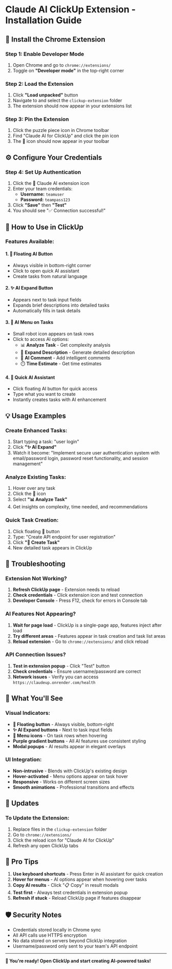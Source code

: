 # Claude AI ClickUp Extension - Installation Guide

## 🚀 Install the Chrome Extension

### Step 1: Enable Developer Mode
1. Open Chrome and go to `chrome://extensions/`
2. Toggle on **"Developer mode"** in the top-right corner

### Step 2: Load the Extension
1. Click **"Load unpacked"** button
2. Navigate to and select the `clickup-extension` folder
3. The extension should now appear in your extensions list

### Step 3: Pin the Extension
1. Click the puzzle piece icon in Chrome toolbar
2. Find "Claude AI for ClickUp" and click the pin icon
3. The 🤖 icon should now appear in your toolbar

## ⚙️ Configure Your Credentials

### Step 4: Set Up Authentication
1. Click the 🤖 Claude AI extension icon
2. Enter your team credentials:
   - **Username:** `teamuser`
   - **Password:** `teampass123`
3. Click **"Save"** then **"Test"**
4. You should see "✅ Connection successful!"

## 🎯 How to Use in ClickUp

### Features Available:

#### 1. **🤖 Floating AI Button**
- Always visible in bottom-right corner
- Click to open quick AI assistant
- Create tasks from natural language

#### 2. **✨ AI Expand Button**
- Appears next to task input fields
- Expands brief descriptions into detailed tasks
- Automatically fills in task details

#### 3. **🤖 AI Menu on Tasks**
- Small robot icon appears on task rows
- Click to access AI options:
  - 📊 **Analyze Task** - Get complexity analysis
  - 📝 **Expand Description** - Generate detailed description
  - 💬 **AI Comment** - Add intelligent comments
  - ⏱️ **Time Estimate** - Get time estimates

#### 4. **🎯 Quick AI Assistant**
- Click floating AI button for quick access
- Type what you want to create
- Instantly creates tasks with AI enhancement

## 💡 Usage Examples

### Create Enhanced Tasks:
1. Start typing a task: "user login"
2. Click **"✨ AI Expand"** 
3. Watch it become: "Implement secure user authentication system with email/password login, password reset functionality, and session management"

### Analyze Existing Tasks:
1. Hover over any task
2. Click the 🤖 icon
3. Select **"📊 Analyze Task"**
4. Get insights on complexity, time needed, and recommendations

### Quick Task Creation:
1. Click floating 🤖 button
2. Type: "Create API endpoint for user registration"
3. Click **"📝 Create Task"**
4. New detailed task appears in ClickUp

## 🔧 Troubleshooting

### Extension Not Working?
1. **Refresh ClickUp page** - Extension needs to reload
2. **Check credentials** - Click extension icon and test connection
3. **Developer Console** - Press F12, check for errors in Console tab

### AI Features Not Appearing?
1. **Wait for page load** - ClickUp is a single-page app, features inject after load
2. **Try different areas** - Features appear in task creation and task list areas
3. **Reload extension** - Go to `chrome://extensions/` and click reload

### API Connection Issues?
1. **Test in extension popup** - Click "Test" button
2. **Check credentials** - Ensure username/password are correct
3. **Network issues** - Verify you can access `https://claudeup.onrender.com/health`

## 🎨 What You'll See

### Visual Indicators:
- **🤖 Floating button** - Always visible, bottom-right
- **✨ AI Expand buttons** - Next to task input fields  
- **🤖 Menu icons** - On task rows when hovering
- **Purple gradient buttons** - All AI features use consistent styling
- **Modal popups** - AI results appear in elegant overlays

### UI Integration:
- **Non-intrusive** - Blends with ClickUp's existing design
- **Hover-activated** - Menu options appear on task hover
- **Responsive** - Works on different screen sizes
- **Smooth animations** - Professional transitions and effects

## 🔄 Updates

### To Update the Extension:
1. Replace files in the `clickup-extension` folder
2. Go to `chrome://extensions/`
3. Click the reload icon for "Claude AI for ClickUp"
4. Refresh any open ClickUp tabs

## 🎯 Pro Tips

1. **Use keyboard shortcuts** - Press Enter in AI assistant for quick creation
2. **Hover for menus** - AI options appear when hovering over tasks
3. **Copy AI results** - Click "📋 Copy" in result modals
4. **Test first** - Always test credentials in extension popup
5. **Refresh if stuck** - Reload ClickUp page if features disappear

## 🛡️ Security Notes

- Credentials stored locally in Chrome sync
- All API calls use HTTPS encryption
- No data stored on servers beyond ClickUp integration
- Username/password only sent to your team's API endpoint

---

**🎉 You're ready! Open ClickUp and start creating AI-powered tasks!**